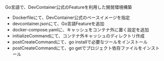 Go言語で、DevContainer公式のFeatureを利用した開発環境構築

- Dockerfileにて、DevContainer公式のベースイメージを指定
- devcontainer.jsonにて、Go言語Featureを追加
- docker-compose.yamlに、キャッシュをコンテナ外に置く設定を追加
- initializeCommandにて、コンテナ外キャッシュのディレクトリ作成
- postCreateCommandにて、go installで必要なツールをインストール
- postCreateCommandにて、go getでプロジェクト依存ファイルをインストール
